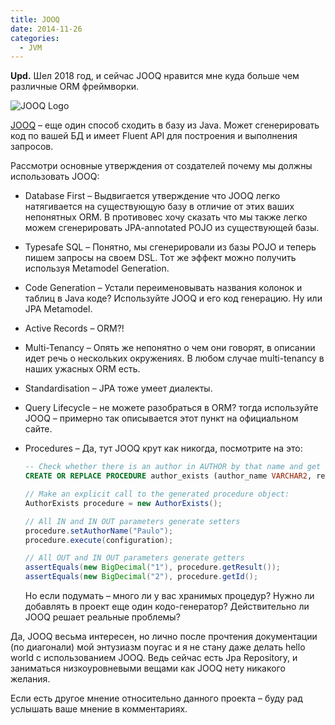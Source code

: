 ```yaml
---
title: JOOQ
date: 2014-11-26
categories:
  - JVM
---
```


**Upd.** Шел 2018 год, и сейчас JOOQ нравится мне куда больше чем различные ORM фреймворки.

![JOOQ Logo](jooq-logo-white.png)

[JOOQ](http://www.jooq.org/doc/3.5/manual-single-page/#preface) – еще один способ сходить в базу из Java. Может сгенерировать код по вашей БД и имеет Fluent API для построения и выполнения запросов.

Рассмотри основные утверждения от создателей почему мы должны использовать JOOQ:

* Database First – Выдвигается утверждение что JOOQ легко натягивается на существующую базу в отличие от этих ваших непонятных ORM. В противовес хочу сказать что мы также легко можем сгенерировать JPA-annotated POJO из существующей базы.
  
* Typesafe SQL – Понятно, мы сгенерировали из базы POJO и теперь пишем запросы на своем DSL. Тот же эффект можно получить используя Metamodel Generation.
  
* Code Generation – Устали переименовывать названия колонок и таблиц в Java коде? Используйте JOOQ и его код генерацию. Ну или JPA Metamodel.
  
* Active Records – ORM?!
  
* Multi-Tenancy – Опять же непонятно о чем они говорят, в описании идет речь о нескольких окружениях. В любом случае multi-tenancy в наших ужасных ORM есть.
  
* Standardisation – JPA тоже умеет диалекты.
  
* Query Lifecycle – не можете разобраться в ORM? тогда используйте JOOQ – примерно так описывается этот пункт на официальном сайте.
  
* Procedures – Да, тут JOOQ крут как никогда, посмотрите на это:

    ```sql
    -- Check whether there is an author in AUTHOR by that name and get his ID
    CREATE OR REPLACE PROCEDURE author_exists (author_name VARCHAR2, result OUT NUMBER, id OUT NUMBER);
    ```
    
    ```java
    // Make an explicit call to the generated procedure object:
    AuthorExists procedure = new AuthorExists();
    
    // All IN and IN OUT parameters generate setters
    procedure.setAuthorName("Paulo");
    procedure.execute(configuration);
    
    // All OUT and IN OUT parameters generate getters
    assertEquals(new BigDecimal("1"), procedure.getResult());
    assertEquals(new BigDecimal("2"), procedure.getId();
    ```

    Но если подумать – много ли у вас хранимых процедур? Нужно ли добавлять в проект еще один кодо-генератор? Действительно ли JOOQ решает реальные проблемы?

Да, JOOQ весьма интересен, но лично после прочтения документации (по диагонали) мой энтузиазм поугас и я не стану даже делать hello world с использованием JOOQ. Ведь сейчас есть Jpa Repository, и заниматься низкоуровневыми вещами как JOOQ нету никакого желания.

Если есть другое мнение относительно данного проекта – буду рад услышать ваше мнение в комментариях.

